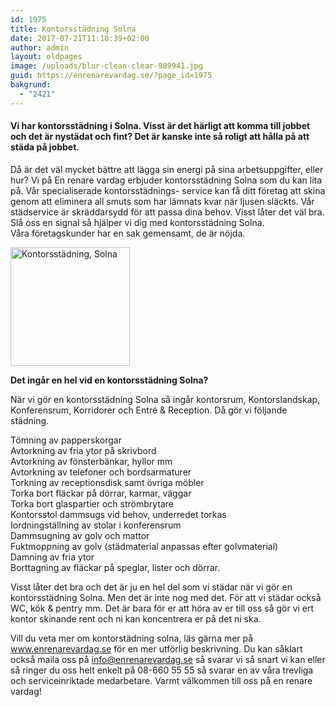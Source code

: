 ```yaml
---
id: 1975
title: Kontorsstädning Solna
date: 2017-07-21T11:18:39+02:00
author: admin
layout: oldpages
image: /uploads/blur-clean-clear-989941.jpg
guid: https://enrenarevardag.se/?page_id=1975
bakgrund:
  - "2421"
---
```

#### **Vi har kontorsstädning i Solna. Visst är det härligt att komma till jobbet och det är nystädat och fint? Det är kanske inte så roligt att hålla på att städa på jobbet.** 

Då är det väl mycket bättre att lägga sin energi på sina arbetsuppgifter, eller hur? Vi på En renare vardag erbjuder kontorsstädning Solna som du kan lita på. Vår specialiserade kontorsstädnings- service kan få ditt företag att skina genom att eliminera all smuts som har lämnats kvar när ljusen släckts. Vår städservice är skräddarsydd för att passa dina behov. Visst låter det väl bra. Slå oss en signal så hjälper vi dig med kontorsstädning Solna.  
Våra företagskunder har en sak gemensamt, de är nöjda.

[<img class=" wp-image-1976 aligncenter" src="https://enrenarevardag.se/wp-content/uploads/2017/07/Flyttstädning-Stockholm-Solna-1.png" alt="Kontorsstädning, Solna" width="191" height="190" srcset="https://enrenarevardag.se/wp-content/uploads/2017/07/Flyttstädning-Stockholm-Solna-1.png 151w, https://enrenarevardag.se/wp-content/uploads/2017/07/Flyttstädning-Stockholm-Solna-1-150x150.png 150w, https://enrenarevardag.se/wp-content/uploads/2017/07/Flyttstädning-Stockholm-Solna-1-125x125.png 125w" sizes="(max-width: 191px) 100vw, 191px" />](https://enrenarevardag.se/foretag/kontorstadning/) 

 **Det ingår en hel vid en kontorsstädning Solna?**

När vi gör en kontorsstädning Solna så ingår kontorsrum, Kontorslandskap, Konferensrum, Korridorer och Entré & Reception. Då gör vi följande städning.

Tömning av papperskorgar  
Avtorkning av fria ytor på skrivbord  
Avtorkning av fönsterbänkar, hyllor mm  
Avtorkning av telefoner och bordsarmaturer  
Torkning av receptionsdisk samt övriga möbler  
Torka bort fläckar på dörrar, karmar, väggar  
Torka bort glaspartier och strömbrytare  
Kontorsstol dammsugs vid behov, underredet torkas  
Iordningställning av stolar i konferensrum  
Dammsugning av golv och mattor  
Fuktmoppning av golv (städmaterial anpassas efter golvmaterial)  
Damning av fria ytor  
Borttagning av fläckar på speglar, lister och dörrar.

Visst låter det bra och det är ju en hel del som vi städar när vi gör en kontorsstädning Solna. Men det är inte nog med det. För att vi städar också WC, kök & pentry mm. Det är bara för er att höra av er till oss så gör vi ert kontor skinande rent och ni kan koncentrera er på det ni ska.

Vill du veta mer om kontorstädning solna, läs gärna mer på www.enrenarevardag.se för en mer utförlig beskrivning. Du kan såklart också maila oss på info@enrenarevardag.se så svarar vi så snart vi kan eller så ringer du oss helt enkelt på 08-660 55 55 så svarar en av våra trevliga och serviceinriktade medarbetare. Varmt välkommen till oss på en renare vardag!